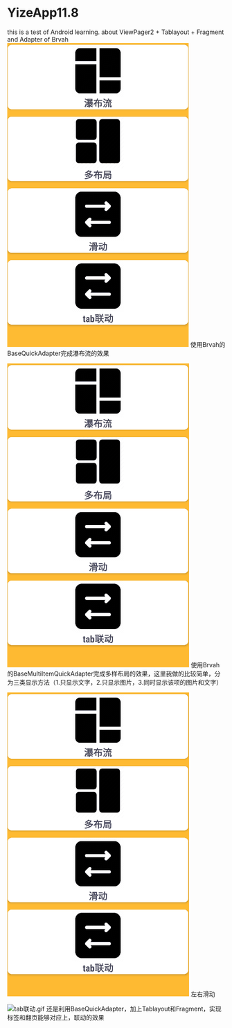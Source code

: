 # YizeApp11.8
this is a test of Android learning. about ViewPager2 + Tablayout + Fragment  and Adapter of  Brvah
![瀑布流.gif](show_pic%2F%E7%80%91%E5%B8%83%E6%B5%81.gif)
使用Brvah的BaseQuickAdapter完成瀑布流的效果

![多布局.gif](show_pic%2F%E5%A4%9A%E5%B8%83%E5%B1%80.gif)
使用Brvah的BaseMultiItemQuickAdapter完成多样布局的效果，这里我做的比较简单，分为三类显示方法（1.只显示文字，2.只显示图片，3.同时显示该项的图片和文字）

![滑动.gif](show_pic%2F%E6%BB%91%E5%8A%A8.gif)
左右滑动

![tab联动.gif](show_pic%2Ftab%E8%81%94%E5%8A%A8.gif)
还是利用BaseQuickAdapter，加上Tablayout和Fragment，实现标签和翻页能够对应上，联动的效果
